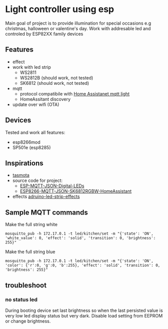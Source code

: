 # Light controller using esp

Main goal of project is to provide illumination for special occasions e.g christmas, halloween or valentine's day. Work with addresable led and controled by ESP82XX family devices

## Features

- effect 
- work with led strip
  - WS2811
  - WS2812B (should work, not tested)
  - SK6812 (should work, not tested)
- mqtt
  - protocol compatibile with [Home Assistanet mqtt light](https://home-assistant.io/components/light.mqtt_json/)
  - HomeAssitant discovery
- update over wifi (OTA)

## Devices

Tested and work all features:
- esp8266mod
- SP501e (esp8285)

## Inspirations

- [tasmota](https://github.com/arendst/Tasmota)
- source code for project:
  - [ESP-MQTT-JSON-Digital-LEDs](https://github.com/bruhautomation/ESP-MQTT-JSON-Digital-LEDs)
  - [ESP8266-MQTT-JSON-SK6812RGBW-HomeAssistant](https://github.com/DotNetDann/ESP8266-MQTT-JSON-SK6812RGBW-HomeAssistant)
- effects [adruino-led-strip-effects](https://www.tweaking4all.com/hardware/arduino/adruino-led-strip-effects)


## Sample MQTT commands

Make the full string white

    mosquitto_pub -h 172.17.0.1 -t led/kitchen/set -m "{'state': 'ON', 'white_value': 0, 'effect': 'solid', 'transition': 0, 'brightness': 255}"

Make the full string blue

    mosquitto_pub -h 172.17.0.1 -t led/kitchen/set -m "{'state': 'ON', 'color': {'r':0, 'g':0, 'b':255}, 'effect': 'solid', 'transition': 0, 'brightness': 255}"

## troubleshoot
### no status led

During booting device set last brightness so when the last persisted value is very low led display status but very dark. Disable load setting from EEPROM or change brightness.
